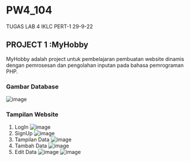 # PW4_104
TUGAS LAB 4 IKLC PERT-1 29-9-22


## PROJECT 1 :MyHobby

MyHobby adalah project untuk pembelajaran pembuatan website dinamis dengan pemrosesan dan pengolahan inputan pada bahasa pemrograman PHP. 

### Gambar Database

![image](https://user-images.githubusercontent.com/89823572/197233016-134e65fb-ddd3-4f34-8dbe-43aeabeb54b8.png)

### Tampilan Website
1. LogIn
  ![image](https://user-images.githubusercontent.com/89823572/197233209-e9049ecc-39f0-4756-ab00-67276b755778.png)
2. SignUp
   ![image](https://user-images.githubusercontent.com/89823572/197233849-3c883e6a-bc0f-4e9f-99ba-9417f337d4fb.png)
3. Tampilan Data 
   ![image](https://user-images.githubusercontent.com/89823572/197234600-4dfd802b-5b81-4897-87ac-e6fcd5419a36.png) 
4. Tambah Data
   ![image](https://user-images.githubusercontent.com/89823572/197234724-4bffb7ad-6429-442c-a081-7b2e54297cc0.png)
5. Edit Data
   ![image](https://user-images.githubusercontent.com/89823572/197234939-73fb697d-e1cb-47d9-8ff8-7153377fe58e.png)
   ![image](https://user-images.githubusercontent.com/89823572/197234986-4f668341-3022-4d23-82d8-2990d1afede2.png)
